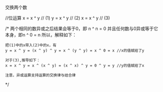 交换两个数

//位运算
x = x ^ y // (1)
y = x ^ y // (2)
x = x ^ y // (3)

/*
    两个相同的数异或之后结果会等于0，即 n ^ n = 0
    并且任何数与0异或等于它本身，即n ^ 0 = n
    所以，解释如下：
    
    把(1)中的x带入(2)中的x，有
    y = x ^ y = (x ^ y) ^ y = x ^ (y ^ y) = x ^ 0 = x //x的值赋给了y
    
    对于(3),推导如下：
    x = x ^ y = x ^ (x ^ y) = (x ^ x) ^ y = 0 ^ y = y //y的值赋给了x
    
    注意，异或运算支持运算的交换律与结合律
*/